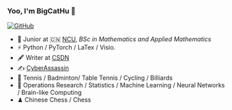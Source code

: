 ### Yoo, I'm BigCatHu 👋

[![GitHub](https://img.shields.io/badge/dynamic/json?logo=github&label=GitHub&labelColor=495867&color=495867&query=%24.data.totalSubs&url=https%3A%2F%2Fapi.spencerwoo.com%2Fsubstats%2F%3Fsource%3Dgithub%26queryKey%3Dhayschan&style=flat-square)](https://github.com/BigCatHu)
<!--
[![RSS](https://img.shields.io/badge/dynamic/json?logo=rss&logoColor=white&label=RSS&labelColor=95B8D1&color=95B8D1&query=%24.data.totalSubs&url=https%3A%2F%2Fapi.spencerwoo.com%2Fsubstats%2F%3Fsource%3Dfeedly%257Cinoreader%257CfeedsPub%26queryKey%3Dhttps://haysc.tech/feed.xml&style=flat-square)](https://haysc.tech/)
-->

- 🍻 Junior at 🇨🇳 [NCU](http://www.ncu.edu.cn/), _BSc in Mathematics and Applied Mathematics_
- ⚡ Python / PyTorch / LaTex / Visio.
- 🖋 Writer at [CSDN](https://blog.csdn.net/)
- ✍️ [CyberAssassin](https://blog.csdn.net/qq_56731654?spm=1000.2115.3001.5343)
- 🏃 Tennis / Badminton/ Table Tennis / Cycling / Billiards
- 🥋 Operations Research / Statistics / Machine Learning / Neural Networks / Brain-like Computing
- ♟ Chinese Chess / Chess 

<!--
**BigCatHu/BigCatHu** is a ✨ _special_ ✨ repository because its `README.md` (this file) appears on your GitHub profile.

Here are some ideas to get you started:

- 🔭 I’m currently working on ...
- 🌱 I’m currently learning ...
- 👯 I’m looking to collaborate on ...
- 🤔 I’m looking for help with ...
- 💬 Ask me about ...
- 📫 How to reach me: ...
- 😄 Pronouns: ...
- ⚡ Fun fact: ...
-->
